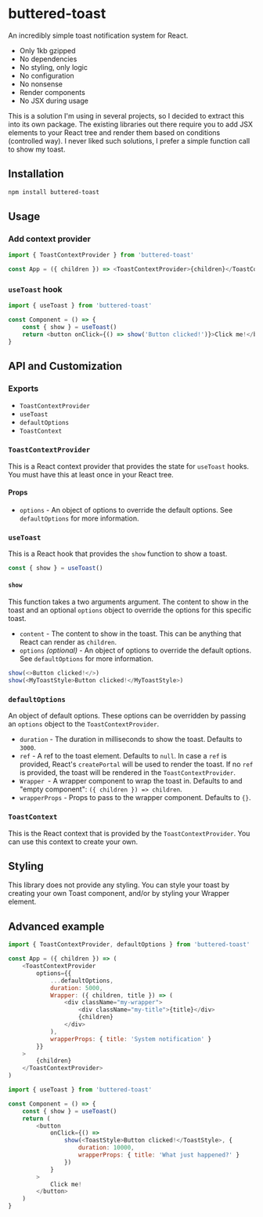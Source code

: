 # buttered-toast

An incredibly simple toast notification system for React.

-   Only 1kb gzipped
-   No dependencies
-   No styling, only logic
-   No configuration
-   No nonsense
-   Render components
-   No JSX during usage

This is a solution I'm using in several projects, so I decided to extract this into its own package. The existing
libraries out there require you to add JSX elements to your React tree and render them based on conditions (controlled
way). I never liked such solutions, I prefer a simple function call to show my toast.

## Installation

```bash
npm install buttered-toast
```

## Usage

### Add context provider

```javascript
import { ToastContextProvider } from 'buttered-toast'

const App = ({ children }) => <ToastContextProvider>{children}</ToastContextProvider>
```

### `useToast` hook

```javascript
import { useToast } from 'buttered-toast'

const Component = () => {
    const { show } = useToast()
    return <button onClick={() => show('Button clicked!')}>Click me!</button>
}
```

## API and Customization

### Exports

-   `ToastContextProvider`
-   `useToast`
-   `defaultOptions`
-   `ToastContext`

### `ToastContextProvider`

This is a React context provider that provides the state for `useToast` hooks. You must have this at least once in your
React tree.

#### Props

-   `options` - An object of options to override the default options. See `defaultOptions` for more information.

### `useToast`

This is a React hook that provides the `show` function to show a toast.

```js
const { show } = useToast()
```

#### `show`

This function takes a two arguments argument. The content to show in the toast and an optional `options` object to
override the options for this specific toast.

-   `content` - The content to show in the toast. This can be anything that React can render as `children`.
-   `options` _(optional)_ - An object of options to override the default options. See `defaultOptions` for more
    information.

```js
show(<>Button clicked!</>)
show(<MyToastStyle>Button clicked!</MyToastStyle>)
```

### `defaultOptions`

An object of default options. These options can be overridden by passing an `options` object to the
`ToastContextProvider`.

-   `duration` - The duration in milliseconds to show the toast. Defaults to `3000`.
-   `ref` - A ref to the toast element. Defaults to `null`. In case a `ref` is provided, React's `createPortal` will be
    used to render the toast. If no `ref` is provided, the toast will be rendered in the `ToastContextProvider`.
-   `Wrapper `- A wrapper component to wrap the toast in. Defaults to and "empty component":
    `({ children }) => children`.
-   `wrapperProps` - Props to pass to the wrapper component. Defaults to `{}`.

### `ToastContext`

This is the React context that is provided by the `ToastContextProvider`. You can use this context to create your own.

## Styling

This library does not provide any styling. You can style your toast by creating your own Toast component, and/or by
styling your Wrapper element.

## Advanced example

```javascript
import { ToastContextProvider, defaultOptions } from 'buttered-toast'

const App = ({ children }) => (
    <ToastContextProvider
        options={{
            ...defaultOptions,
            duration: 5000,
            Wrapper: ({ children, title }) => (
                <div className="my-wrapper">
                    <div className="my-title">{title}</div>
                    {children}
                </div>
            ),
            wrapperProps: { title: 'System notification' }
        }}
    >
        {children}
    </ToastContextProvider>
)
```

```javascript
import { useToast } from 'buttered-toast'

const Component = () => {
    const { show } = useToast()
    return (
        <button
            onClick={() =>
                show(<ToastStyle>Button clicked!</ToastStyle>, {
                    duration: 10000,
                    wrapperProps: { title: 'What just happened?' }
                })
            }
        >
            Click me!
        </button>
    )
}
```
